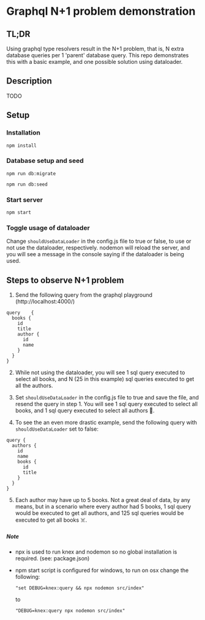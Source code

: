 # Graphql N+1 problem demonstration

## TL;DR

Using graphql type resolvers result in the N+1 problem, that is, N extra database queries per 1 'parent' database query. This repo demonstrates this with a basic example, and one possible solution using dataloader.

## Description

TODO

## Setup

### Installation

`npm install`

### Database setup and seed

`npm run db:migrate`

`npm run db:seed`

### Start server

`npm start`

### Toggle usage of dataloader

Change `shouldUseDataLoader` in the config.js file to true or false, to use or not use the dataloader, respectively. nodemon will reload the server, and you will see a message in the console saying if the dataloader is being used.

## Steps to observe N+1 problem

1. Send the following query from the graphql playground (http://localhost:4000/)

```
query	 {
  books {
    id
    title
    author {
      id
      name
    }
  }
}
```

2. While not using the dataloader, you will see 1 sql query executed to select all books, and N (25 in this example) sql queries executed to get all the authors.

3. Set `shouldUseDataLoader` in the config.js file to true and save the file, and resend the query in step 1. You will see 1 sql query executed to select all books, and 1 sql query executed to select all authors 🥳.

4. To see the an even more drastic example, send the following query with `shouldUseDataLoader` set to false:

```
query {
  authors {
    id
    name
    books {
      id
      title
    }
  }
}
```

5. Each author may have up to 5 books. Not a great deal of data, by any means, but in a scenario where every author had 5 books, 1 sql query would be executed to get all authors, and 125 sql queries would be executed to get all books ☠️.

##### Note

- npx is used to run knex and nodemon so no global installation is required. (see: package.json)

- npm start script is configured for windows, to run on osx change the following:

  `"set DEBUG=knex:query && npx nodemon src/index"`

  to

  `"DEBUG=knex:query npx nodemon src/index"`
